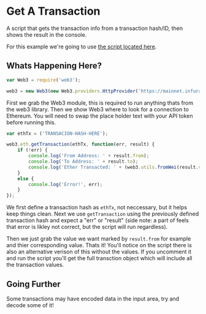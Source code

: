 # Get A Transaction
A script that gets the transaction info from a transaction hash/ID, then shows the result in the console.

For this example we're going to use [the script located here](https://github.com/TXTCLASS/Web3byExample/blob/master/scripts/getTx.js).

## Whats Happening Here? 
```javascript
var Web3 = require('web3');

web3 = new Web3(new Web3.providers.HttpProvider('https://mainnet.infura.io/YOUR-API-TOKEN-HERE'));
```

First we grab the Web3 module, this is required to run anything thats from the web3 library. Then we show Web3 where to look
for a connection to Ethereum. You will need to swap the place holder text with your API token before running this.

```javascript
var ethTx = ('TRANSACION-HASH-HERE');

web3.eth.getTransaction(ethTx, function(err, result) { 
	if (!err) {
		console.log('From Address: ' + result.from); 
		console.log('To Address: ' + result.to); 
		console.log('Ether Transacted: ' + (web3.utils.fromWei(result.value, 'ether')));
	}
	else {
		console.log('Error!', err);
	}
});
```
We first define a transaction hash as ```ethTx```, not neccessary, but it helps keep things clean. Next we use ```getTransaction``` using the previously defined transaction hash and expect a "err" or "result" (side note: a part of feels that error is likley not correct, but the script will run regardless). 

Then we just grab the value we want marked by ```result.from``` for example and thier corresponding value. Thats it! You'll notice on the script there is also an alternative verison of this without the values. If you uncomment it and run the script you'll get the full transction object which will include all the transaction values. 

## Going Further
Some transactions may have encoded data in the input area, try and decode some of it! 
